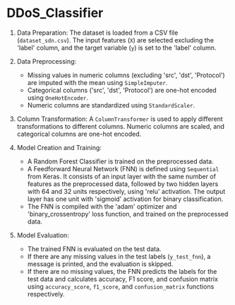 # DDoS_Classifier
1. Data Preparation: The dataset is loaded from a CSV file (`dataset_sdn.csv`). The input features (`X`) are selected excluding the 'label' column, and the target 
                     variable (`y`) is set to the 'label' column.

2. Data Preprocessing: 
   - Missing values in numeric columns (excluding 'src', 'dst', 'Protocol') are imputed with the mean using `SimpleImputer`.
   - Categorical columns ('src', 'dst', 'Protocol') are one-hot encoded using `OneHotEncoder`.
   - Numeric columns are standardized using `StandardScaler`.

3. Column Transformation: A `ColumnTransformer` is used to apply different transformations to different columns. Numeric columns are scaled, and categorical columns 
                          are one-hot encoded.

4. Model Creation and Training:
   - A Random Forest Classifier is trained on the preprocessed data.
   - A Feedforward Neural Network (FNN) is defined using `Sequential` from Keras. It consists of an input layer with the same number of features as the preprocessed 
     data, followed by two hidden layers with 64 and 32 units respectively, using 'relu' activation. The output layer has one unit with 'sigmoid' activation for 
     binary classification.
   - The FNN is compiled with the 'adam' optimizer and 'binary_crossentropy' loss function, and trained on the preprocessed data.

5. Model Evaluation:
   - The trained FNN is evaluated on the test data.
   - If there are any missing values in the test labels (`y_test_fnn`), a message is printed, and the evaluation is skipped.
   - If there are no missing values, the FNN predicts the labels for the test data and calculates accuracy, F1 score, and confusion matrix using `accuracy_score`, 
     `f1_score`, and `confusion_matrix` functions respectively.
